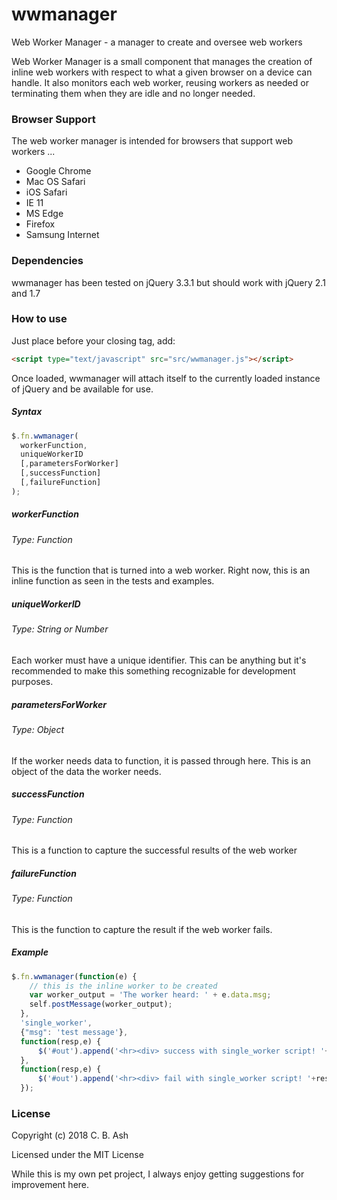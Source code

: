 # wwmanager
Web Worker Manager - a manager to create and oversee web workers

Web Worker Manager is a small component that manages the creation of inline web workers with respect to what a given browser on a device can handle. It also monitors each web worker, reusing workers as needed or terminating them when they are idle and no longer needed.

### Browser Support

The web worker manager is intended for browsers that support web workers ...

- Google Chrome
- Mac OS Safari
- iOS Safari
- IE 11
- MS Edge
- Firefox
- Samsung Internet

### Dependencies

wwmanager has been tested on jQuery 3.3.1 but should work with jQuery 2.1 and 1.7

### How to use

Just place before your closing <body> tag, add:

```html
<script type="text/javascript" src="src/wwmanager.js"></script>
```

Once loaded, wwmanager will attach itself to the currently loaded instance of jQuery and be available for use.

##### Syntax

```javascript
$.fn.wwmanager(
  workerFunction,
  uniqueWorkerID
  [,parametersForWorker]
  [,successFunction]
  [,failureFunction]
);
```

##### workerFunction
###### Type: Function
This is the function that is turned into a web worker. Right now, this is an inline function as seen in the tests and examples.

##### uniqueWorkerID
###### Type: String or Number
Each worker must have a unique identifier. This can be anything but it's recommended to make this something recognizable for development purposes.

##### parametersForWorker
###### Type: Object
If the worker needs data to function, it is passed through here. This is an object of the data the worker needs.

##### successFunction
###### Type: Function
This is a function to capture the successful results of the web worker

##### failureFunction
###### Type: Function
This is the function to capture the result if the web worker fails.


##### Example

```javascript
$.fn.wwmanager(function(e) {
    // this is the inline worker to be created
    var worker_output = 'The worker heard: ' + e.data.msg;
    self.postMessage(worker_output);
  },
  'single_worker',
  {"msg": 'test message'},
  function(resp,e) {
      $('#out').append('<hr><div> success with single_worker script! '+resp+'</div><hr><br>');
  },
  function(resp,e) {
      $('#out').append('<hr><div> fail with single_worker script! '+resp+'</div><hr><br>');
  });
```


### License

Copyright (c) 2018 C. B. Ash

Licensed under the MIT License

While this is my own pet project, I always enjoy getting suggestions for improvement here.
